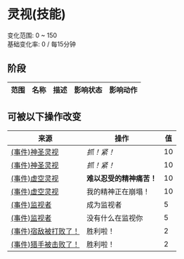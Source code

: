 # 灵视(技能)  
>   
  
变化范围: 0 ~ 150  
基础变化率: 0 / 每15分钟  
## 阶段  
范围  |  名称  |  描述  |  影响状态  |  影响动作  
----  |  ----  |  ----  |  ----  |  ----  
## 可被以下操作改变  
来源  |  操作  |  值  
----  |  ----  |  ----  
[(事件)神圣灵视](Event_GodExperience1g.md)  |  <i>抓！紧！</i>  |  10  
[(事件)神圣灵视](Event_HuntedExperience1g.md)  |  <i>抓！紧！</i>  |  10  
[(事件)虚空灵视](Event_SpiritsEverywhere1g.md)  |  <b>难以忍受的精神痛苦！</b>  |  10  
[(事件)虚空灵视](Event_VoidExperience1g.md)  |  我的精神正在崩塌！  |  10  
[(事件)监视者](Event_WatchedExperience1gGod.md)  |  成为监视者  |  5  
[(事件)监视者](Event_WatchedExperience1gVoid.md)  |  没有什么在监视你  |  5  
[(事件)宿敌被打败了！](Event_EnemyFightSuccess.md)  |  胜利啦！  |  2  
[(事件)猎手被击败了！](Event_HunterFightSuccess.md)  |  胜利啦！  |  2  
